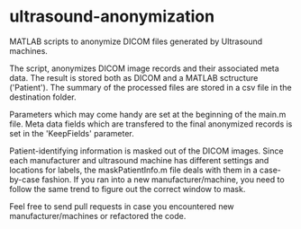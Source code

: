 # ultrasound-anonymization
MATLAB scripts to anonymize DICOM files generated by Ultrasound machines.

The script, anonymizes DICOM image records and their associated meta data. 
The result is stored both as DICOM and a MATLAB sctructure ('Patient').
The summary of the processed files are stored in a csv file in the destination folder.

Parameters which may come handy are set at the beginning of the main.m file.
Meta data fields which are transfered to the final anonymized records is set in the 'KeepFields' parameter.

Patient-identifying information is masked out of the DICOM images. Since each manufacturer and ultrasound machine has different settings and locations for labels, the maskPatientInfo.m file deals with them in a case-by-case fashion.
If you ran into a new manufacturer/machine, you need to follow the same trend to figure out the correct window to mask. 

Feel free to send pull requests in case you encountered new manufacturer/machines or refactored the code.